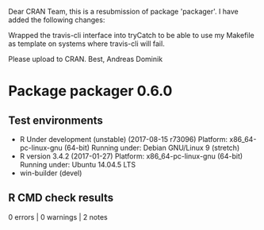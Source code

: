 Dear CRAN Team,
this is a resubmission of package 'packager'. I have added the following changes:

Wrapped the travis-cli interface into tryCatch to be able to use my Makefile as
template on systems where travis-cli will fail.

Please upload to CRAN.
Best, Andreas Dominik

# Package packager 0.6.0
## Test  environments 
- R Under development (unstable) (2017-08-15 r73096)
  Platform: x86_64-pc-linux-gnu (64-bit)
  Running under: Debian GNU/Linux 9 (stretch)
- R version 3.4.2 (2017-01-27)
  Platform: x86_64-pc-linux-gnu (64-bit)
  Running under: Ubuntu 14.04.5 LTS
- win-builder (devel)

## R CMD check results
0 errors | 0 warnings | 2 notes
